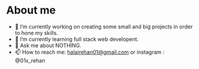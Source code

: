 # About me

- 🔭 I’m currently working on creating some small and big projects in order to hone my skills.
- 🌱 I’m currently learning full stack web developent.
- 💬 Ask me about NOTHING.
- 📫 How to reach me: halairehan01@gmail.com or instagram : @01x_rehan

